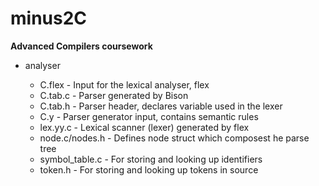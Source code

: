 minus2C
=======

**Advanced Compilers coursework**

* analyser

  * C.flex - Input for the lexical analyser, flex
  * C.tab.c - Parser generated by Bison
  * C.tab.h - Parser header, declares variable used in the lexer
  * C.y - Parser generator input, contains semantic rules
  * lex.yy.c - Lexical scanner (lexer) generated by flex
  * node.c/nodes.h - Defines node struct which composest he parse tree
  * symbol_table.c - For storing and looking up identifiers
  * token.h - For storing and looking up tokens in source
